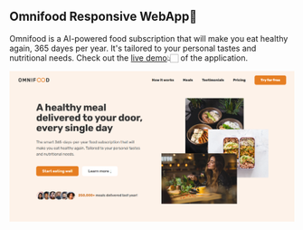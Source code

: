 ## Omnifood Responsive WebApp🍴

Omnifood is a AI-powered food subscription that will make you eat healthy again, 365 dayes per year.
It's tailored to your personal tastes and nutritional needs.
Check out the [live demo](https://omnifood-link.netlify.app/)👆🏻 of the application.

![ScreenShot](img/Screenshot.png)
